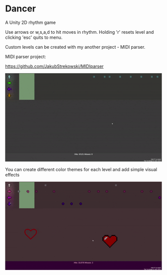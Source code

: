 # Dancer
A Unity 2D rhythm game

Use arrows or w,s,a,d to hit moves in rhythm.
Holding 'r' resets level and clicking 'esc' quits to menu.


Custom levels can be created with my another project - MIDI parser.

MIDI parser project:

https://github.com/JakubStrekowski/MIDIparser



![Gameplay1](Docs/gameplay1.gif "Gameplay1")

You can create different color themes for each level and add simple visual effects

![Gameplay2](Docs/gameplay2.gif "Gameplay2")